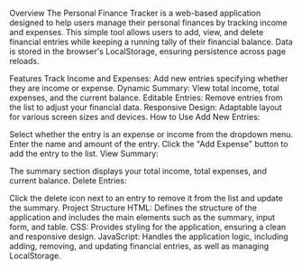 Overview
The Personal Finance Tracker is a web-based application designed to help users manage their personal finances by tracking income and expenses. This simple tool allows users to add, view, and delete financial entries while keeping a running tally of their financial balance. Data is stored in the browser's LocalStorage, ensuring persistence across page reloads.

Features
Track Income and Expenses: Add new entries specifying whether they are income or expense.
Dynamic Summary: View total income, total expenses, and the current balance.
Editable Entries: Remove entries from the list to adjust your financial data.
Responsive Design: Adaptable layout for various screen sizes and devices.
How to Use
Add New Entries:

Select whether the entry is an expense or income from the dropdown menu.
Enter the name and amount of the entry.
Click the "Add Expense" button to add the entry to the list.
View Summary:

The summary section displays your total income, total expenses, and current balance.
Delete Entries:

Click the delete icon next to an entry to remove it from the list and update the summary.
Project Structure
HTML: Defines the structure of the application and includes the main elements such as the summary, input form, and table.
CSS: Provides styling for the application, ensuring a clean and responsive design.
JavaScript: Handles the application logic, including adding, removing, and updating financial entries, as well as managing LocalStorage.
